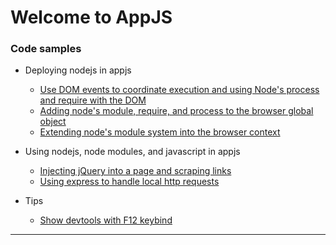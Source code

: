
# Welcome to AppJS

### Code samples

* Deploying nodejs in appjs
  * [Use DOM events to coordinate execution and using Node's process and require with the DOM](./Node's-"process"-and-"require"-in-your-app)
  * [Adding node's module, require, and process to the browser global object](./Add-Node-in-the-browser-global-object)
  * [Extending node's module system into the browser context](./Extending-node's-module-system-into-the-browser-context)

* Using nodejs, node modules, and javascript in appjs
  * [Injecting jQuery into a page and scraping links](./Injecting-jQuery-into-a-page-and-scraping-links)
  * [Using express to handle local http requests](./Using-express-to-handle-local-http-requests)

* Tips
  * [Show devtools with F12 keybind](./Show-devtools-with-F12-keybind)

***
